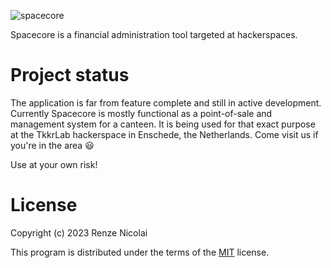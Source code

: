 ![spacecore](logo.svg)

Spacecore is a financial administration tool targeted at hackerspaces.

# Project status

The application is far from feature complete and still in active development. Currently Spacecore is mostly functional as a point-of-sale and management system for a canteen. It is being used for that exact purpose at the TkkrLab hackerspace in Enschede, the Netherlands. Come visit us if you're in the area :smiley:

Use at your own risk!

# License

Copyright (c) 2023 Renze Nicolai

This program is distributed under the terms of the [MIT](LICENSE) license.
